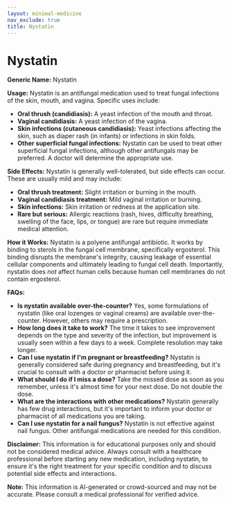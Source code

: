 ```yaml
---
layout: minimal-medicine
nav_exclude: true
title: Nystatin
---
```


# Nystatin

**Generic Name:** Nystatin

**Usage:** Nystatin is an antifungal medication used to treat fungal infections of the skin, mouth, and vagina.  Specific uses include:

* **Oral thrush (candidiasis):**  A yeast infection of the mouth and throat.
* **Vaginal candidiasis:** A yeast infection of the vagina.
* **Skin infections (cutaneous candidiasis):**  Yeast infections affecting the skin, such as diaper rash (in infants) or infections in skin folds.
* **Other superficial fungal infections:** Nystatin can be used to treat other superficial fungal infections, although other antifungals may be preferred.  A doctor will determine the appropriate use.


**Side Effects:** Nystatin is generally well-tolerated, but side effects can occur.  These are usually mild and may include:

* **Oral thrush treatment:**  Slight irritation or burning in the mouth.
* **Vaginal candidiasis treatment:**  Mild vaginal irritation or burning.
* **Skin infections:**  Skin irritation or redness at the application site.
* **Rare but serious:** Allergic reactions (rash, hives, difficulty breathing, swelling of the face, lips, or tongue) are rare but require immediate medical attention.


**How it Works:** Nystatin is a polyene antifungal antibiotic. It works by binding to sterols in the fungal cell membrane, specifically ergosterol. This binding disrupts the membrane's integrity, causing leakage of essential cellular components and ultimately leading to fungal cell death.  Importantly, nystatin does *not* affect human cells because human cell membranes do not contain ergosterol.


**FAQs:**

* **Is nystatin available over-the-counter?**  Yes, some formulations of nystatin (like oral lozenges or vaginal creams) are available over-the-counter. However, others may require a prescription.
* **How long does it take to work?**  The time it takes to see improvement depends on the type and severity of the infection, but improvement is usually seen within a few days to a week.  Complete resolution may take longer.
* **Can I use nystatin if I'm pregnant or breastfeeding?**  Nystatin is generally considered safe during pregnancy and breastfeeding, but it's crucial to consult with a doctor or pharmacist before using it.
* **What should I do if I miss a dose?**  Take the missed dose as soon as you remember, unless it's almost time for your next dose.  Do not double the dose.
* **What are the interactions with other medications?**  Nystatin generally has few drug interactions, but it's important to inform your doctor or pharmacist of all medications you are taking.
* **Can I use nystatin for a nail fungus?** Nystatin is not effective against nail fungus. Other antifungal medications are needed for this condition.


**Disclaimer:** This information is for educational purposes only and should not be considered medical advice. Always consult with a healthcare professional before starting any new medication, including nystatin, to ensure it's the right treatment for your specific condition and to discuss potential side effects and interactions.


**Note:** This information is AI-generated or crowd-sourced and may not be accurate. Please consult a medical professional for verified advice.